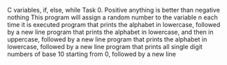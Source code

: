 C variables, if, else, while
Task 0. Positive anything is better than negative nothing
This program will assign a random number to the variable n each time it is executed
program that prints the alphabet in lowercase, followed by a new line
program that prints the alphabet in lowercase, and then in uppercase, followed by a new line
program that prints the alphabet in lowercase, followed by a new line
program that prints all single digit numbers of base 10 starting from 0, followed by a new line
